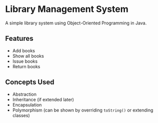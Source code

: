 # Library Management System

A simple library system using Object-Oriented Programming in Java.

## Features
- Add books
- Show all books
- Issue books
- Return books

## Concepts Used
- Abstraction
- Inheritance (if extended later)
- Encapsulation
- Polymorphism (can be shown by overriding `toString()` or extending classes)
